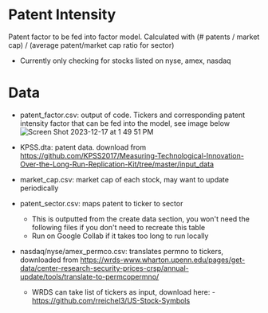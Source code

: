 # Patent Intensity 
Patent factor to be fed into factor model. Calculated with (# patents / market cap) / (average patent/market cap ratio for sector)

- Currently only checking for stocks listed on nyse, amex, nasdaq


# Data
- patent_factor.csv: output of code. Tickers and corresponding patent intensity factor that can be fed into the model, see image below
![Screen Shot 2023-12-17 at 1 49 51 PM](https://github.com/vanquon/Patent-Factor/assets/77385101/289a2ddc-360d-4f3b-aa3a-7804c0aaf552)

  
- KPSS.dta: patent data. download from https://github.com/KPSS2017/Measuring-Technological-Innovation-Over-the-Long-Run-Replication-Kit/tree/master/input_data
- market_cap.csv: market cap of each stock, may want to update periodically
- patent_sector.csv: maps patent to ticker to sector
	- This is outputted from the create data section, you won't need the following files if you don't need to recreate this table
	- Run on Google Collab if it takes too long to run locally 
- nasdaq/nyse/amex_permco.csv: translates permno to tickers, downloaded from https://wrds-www.wharton.upenn.edu/pages/get-data/center-research-security-prices-crsp/annual-update/tools/translate-to-permcopermno/
	- WRDS can take list of tickers as input, download here: - https://github.com/rreichel3/US-Stock-Symbols



